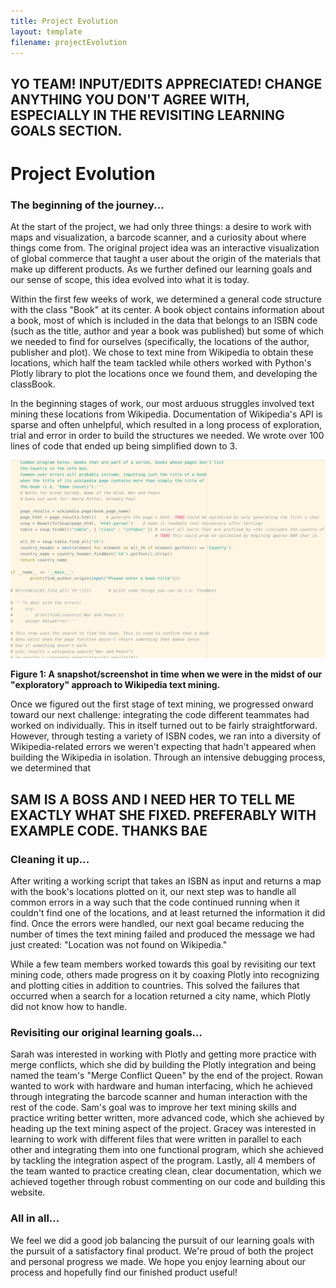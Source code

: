 ```yaml
---
title: Project Evolution
layout: template
filename: projectEvolution
---
```


## YO TEAM! INPUT/EDITS APPRECIATED! CHANGE ANYTHING YOU DON'T AGREE WITH, ESPECIALLY IN THE REVISITING LEARNING GOALS SECTION.

# Project Evolution

### The beginning of the journey...
At the start of the project, we had only three things: a desire to work with maps and visualization, a barcode scanner, and a curiosity about where things come from. The original project idea was an interactive visualization of global commerce that taught a user about the origin of the materials that make up different products. As we further defined our learning goals and our sense of scope, this idea evolved into what it is today.

Within the first few weeks of work, we determined a general code structure with the class "Book" at its center. A book object contains information about a book, most of which is included in the data that belongs to an ISBN code (such as the title, author and year a book was published) but some of which we needed to find for ourselves (specifically, the locations of the author, publisher and plot). We chose to text mine from Wikipedia to obtain these locations, which half the team tackled while others worked with Python's Plotly library to plot the locations once we found them, and developing the classBook.

In the beginning stages of work, our most arduous struggles involved text mining these locations from Wikipedia. Documentation of Wikipedia's API is sparse and often unhelpful, which resulted in a long process of exploration, trial and error in order to build the structures we needed. We wrote over 100 lines of code that ended up being simplified down to 3.

![mess of code](pictures/mess1.png "")

**Figure 1: A snapshot/screenshot in time when we were in the midst of our "exploratory" approach to Wikipedia text mining.**

Once we figured out the first stage of text mining, we progressed onward toward our next challenge: integrating the code different teammates had worked on individually. This in itself turned out to be fairly straightforward. However, through testing a variety of ISBN codes, we ran into a diversity of Wikipedia-related errors we weren't expecting that hadn't appeared when building the Wikipedia in isolation. Through an intensive debugging process, we determined that
## SAM IS A BOSS AND I NEED HER TO TELL ME EXACTLY WHAT SHE FIXED. PREFERABLY WITH EXAMPLE CODE. THANKS BAE

### Cleaning it up...
After writing a working script that takes an ISBN as input and returns a map with the book's locations plotted on it, our next step was to handle all common errors in a way such that the code continued running when it couldn't find one of the locations, and at least returned the information it did find. Once the errors were handled, our next goal became reducing the number of times the text mining failed and produced the message we had just created: "Location was not found on Wikipedia."

While a few team members worked towards this goal by revisiting our text mining code, others made progress on it by coaxing Plotly into recognizing and plotting cities in addition to countries. This solved the failures that occurred when a search for a location returned a city name, which Plotly did not know how to handle.

### Revisiting our original learning goals...
Sarah was interested in working with Plotly and getting more practice with merge conflicts, which she did by building the Plotly integration and being named the team's "Merge Conflict Queen" by the end of the project. Rowan wanted to work with hardware and human interfacing, which he achieved through integrating the barcode scanner and human interaction with the rest of the code. Sam's goal was to improve her text mining skills and practice writing better written, more advanced code, which she achieved by heading up the text mining aspect of the project. Gracey was interested in learning to work with different files that were written in parallel to each other and integrating them into one functional program, which she achieved by tackling the integration aspect of the program. Lastly, all 4 members of the team wanted to practice creating clean, clear documentation, which we achieved together through robust commenting on our code and building this website.

### All in all...
We feel we did a good job balancing the pursuit of our learning goals with the pursuit of a satisfactory final product. We're proud of both the project and personal progress we made. We hope you enjoy learning about our process and hopefully find our finished product useful!
